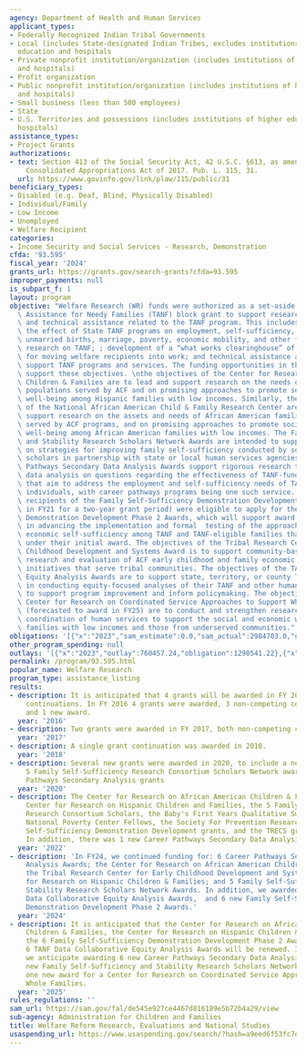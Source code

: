 ```yaml
---
agency: Department of Health and Human Services
applicant_types:
- Federally Recognized Indian Tribal Governments
- Local (includes State-designated Indian Tribes, excludes institutions of higher
  education and hospitals
- Private nonprofit institution/organization (includes institutions of higher education
  and hospitals)
- Profit organization
- Public nonprofit institution/organization (includes institutions of higher education
  and hospitals)
- Small business (less than 500 employees)
- State
- U.S. Territories and possessions (includes institutions of higher education and
  hospitals)
assistance_types:
- Project Grants
authorizations:
- text: Section 413 of the Social Security Act, 42 U.S.C. §613, as amended by the
    Consolidated Appropriations Act of 2017. Pub. L. 115, 31.
  url: https://www.govinfo.gov/link/plaw/115/public/31
beneficiary_types:
- Disabled (e.g. Deaf, Blind, Physically Disabled)
- Individual/Family
- Low Income
- Unemployed
- Welfare Recipient
categories:
- Income Security and Social Services - Research, Demonstration
cfda: '93.595'
fiscal_year: '2024'
grants_url: https://grants.gov/search-grants?cfda=93.595
improper_payments: null
is_subpart_f: 1
layout: program
objective: "Welfare Research (WR) funds were authorized as a set-aside of the Temporary\
  \ Assistance for Needy Families (TANF) block grant to support research, evaluation,\
  \ and technical assistance related to the TANF program. This includes research on\
  \ the effect of State TANF programs on employment, self-sufficiency, child well-being,\
  \ unmarried births, marriage, poverty, economic mobility, and other factors; State-initiated\
  \ research on TANF; ; development of a “what works clearinghouse” of effective approaches\
  \ for moving welfare recipients into work; and technical assistance activities to\
  \ support TANF programs and services. The funding opportunities in this listing\
  \ support these objectives. \nthe objectives of the Center for Research on Hispanic\
  \ Children & Families are to lead and support research on the needs of Hispanic\
  \ populations served by ACF and on promising approaches to promote social and economic\
  \ well-being among Hispanic families with low incomes. Similarly, the objectives\
  \ of the National African American Child & Family Research Center are to lead and\
  \ support research on the assets and needs of African American families and children\
  \ served by ACF programs, and on promising approaches to promote social and economic\
  \ well-being among African American families with low incomes. The Family Self-Sufficiency\
  \ and Stability Research Scholars Network Awards are intended to support research\
  \ on strategies for improving family self-sufficiency conducted by social science\
  \ scholars in partnership with state or local human services agencies. The Career\
  \ Pathways Secondary Data Analysis Awards support rigorous research through secondary\
  \ data analysis on questions regarding the effectiveness of TANF-funded services\
  \ that aim to address the employment and self-sufficiency needs of TANF and TANF-eligible\
  \ individuals, with career pathways programs being one such service. In FY24, award\
  \ recipients of the Family Self-Sufficiency Demonstration Development Grants (awarded\
  \ in FY21 for a two-year grant period) were eligible to apply for the Family Self-Sufficiency\
  \ Demonstration Development Phase 2 Awards, which will support award recipients\
  \ in advancing the implementation and formal  testing of the approaches to improve\
  \ economic self-sufficiency among TANF and TANF-eligible families that they developed\
  \ under their initial award. The objectives of the Tribal Research Center on Early\
  \ Childhood Development and Systems Award is to support community-based participatory\
  \ research and evaluation of ACF early childhood and family economic well-being\
  \ initiatives that serve tribal communities. The objectives of the TANF Data Collaborative\
  \ Equity Analysis Awards are to support state, territory, or county TANF agencies\
  \ in conducting equity-focused analyses of their TANF and other human services data\
  \ to support program improvement and inform policymaking. The objectives of the\
  \ Center for Research on Coordinated Service Approaches to Support Whole Families\
  \ (forecasted to award in FY25) are to conduct and strengthen research on the intentional\
  \ coordination of human services to support the social and economic well-being of\
  \ families with low incomes and those from underserved communities."
obligations: '[{"x":"2023","sam_estimate":0.0,"sam_actual":2984703.0,"usa_spending_actual":1110301.49},{"x":"2024","sam_estimate":0.0,"sam_actual":4336351.0,"usa_spending_actual":4188712.46},{"x":"2025","sam_estimate":0.0,"sam_actual":4658797.0,"usa_spending_actual":-1195.66}]'
other_program_spending: null
outlays: '[{"x":"2023","outlay":760457.24,"obligation":1290541.22},{"x":"2024","outlay":9984112.17,"obligation":3245897.03},{"x":"2025","outlay":2761265.52,"obligation":-838.35}]'
permalink: /program/93.595.html
popular_name: Welfare Research
program_type: assistance_listing
results:
- description: It is anticipated that 4 grants will be awarded in FY 2016, all non-competing
    continuations. In FY 2016 4 grants were awarded, 3 non-competing continuations,
    and 1 new award.
  year: '2016'
- description: Two grants were awarded in FY 2017, both non-competing continuations.
  year: '2017'
- description: A single grant continuation was awarded in 2018.
  year: '2018'
- description: Several new grants were awarded in 2020, to include a new cohort of
    5 Family Self-Sufficiency Research Consortium Scholars Network awards, and 4 Career
    Pathways Secondary Analysis grants
  year: '2020'
- description: The Center for Research on African American Children & Families, the
    Center for Research on Hispanic Children and Families, the 5 Family Self-Sufficiency
    Research Consortium Scholars, the Baby's First Years Qualitative Substudy, the
    National Poverty Center Fellows, the Society For Prevention Research, the 20 Family
    Self-Sufficiency Demonstration Development grants, and the TRECS grant were renewed.
    In addition, there was 1 new Career Pathways Secondary Data Analysis grant award.
  year: '2022'
- description: 'In FY24, we continued funding for: 6 Career Pathways Secondary Data
    Analysis Awards; the Center for Research on African American Children & Families;
    the Tribal Research Center for Early Childhood Development and Systems; the Center
    for Research on Hispanic Children & Families; and 5 Family Self-Sufficiency and
    Stability Research Scholars Network Awards. In addition, we awarded 6 new TANF
    Data Collaborative Equity Analysis Awards,  and 6 new Family Self-Sufficiency
    Demonstration Development Phase 2 Awards.'
  year: '2024'
- description: It is anticipated that the Center for Research on African American
    Children & Families, the Center for Research on Hispanic Children & Families,
    the 6 Family Self-Sufficiency Demonstration Development Phase 2 Awards, and the
    6 TANF Data Collaborative Equity Analysis Awards will be renewed. In addition,
    we anticipate awarding 6 new Career Pathways Secondary Data Analysis Awards; 6
    new Family Self-Sufficiency and Stability Research Scholars Network Awards; and
    one new award for a Center for Research on Coordinated Service Approaches to Support
    Whole Families.
  year: '2025'
rules_regulations: ''
sam_url: https://sam.gov/fal/de545e927ce4467d816189e5b72b4a29/view
sub-agency: Administration for Children and Families
title: Welfare Reform Research, Evaluations and National Studies
usaspending_url: https://www.usaspending.gov/search/?hash=a9eed6f53fc7e3717169aac4770d389d
---
```

